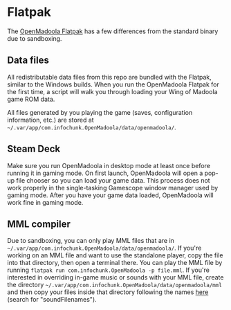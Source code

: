# Flatpak

The [OpenMadoola Flatpak](https://flathub.org/apps/com.infochunk.OpenMadoola) has a few differences from the standard binary due to sandboxing.

## Data files

All redistributable data files from this repo are bundled with the Flatpak, similar to the Windows builds. When you run the OpenMadoola Flatpak for the first time, a script will walk you through loading your Wing of Madoola game ROM data.

All files generated by you playing the game (saves, configuration information, etc.) are stored at `~/.var/app/com.infochunk.OpenMadoola/data/openmadoola/`.

## Steam Deck

Make sure you run OpenMadoola in desktop mode at least once before running it in gaming mode. On first launch, OpenMadoola will open a pop-up file chooser so you can load your game data. This process does not work properly in the single-tasking Gamescope window manager used by gaming mode. After you have your game data loaded, OpenMadoola will work fine in gaming mode.

## MML compiler

Due to sandboxing, you can only play MML files that are in `~/.var/app/com.infochunk.OpenMadoola/data/openmadoola/`. If you're working on an MML file and want to use the standalone player, copy the file into that directory, then open a terminal there. You can play the MML file by running `flatpak run com.infochunk.OpenMadoola -p file.mml`. If you're interested in overriding in-game music or sounds with your MML file, create the directory `~/.var/app/com.infochunk.OpenMadoola/data/openmadoola/mml` and then copy your files inside that directory following the names [here](https://github.com/nfroggy/openmadoola/blob/master/src/sound.c) (search for "soundFilenames").
